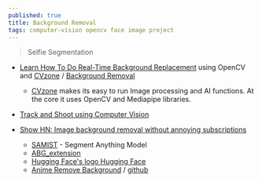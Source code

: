 ```yaml
---
published: true
title: Background Removal
tags: computer-vision opencv face image project
---
```

> Selfie Segmentation

- [Learn How To Do Real-Time Background Replacement](https://www.analyticsvidhya.com/blog/2021/07/learn-how-to-do-real-time-background-replacement-using-opencv-and-cvzone/) using OpenCV and [CVzone](https://github.com/cvzone/cvzone) / [Background Removal](https://www.youtube.com/watch?v=k7cVPGpnels)
	- [CVzone](https://github.com/cvzone/cvzone) makes its easy to run Image processing and AI functions. At the core it uses OpenCV and Mediapipe libraries.
    
- [Track and Shoot using Computer Vision](https://www.youtube.com/watch?v=JgZbKn8Xcpg)

- [	Show HN: Image background removal without annoying subscriptions ](https://news.ycombinator.com/item?id=36064639)
	- [SAMIST](https://github.com/dibrale/samist#samist) - Segment Anything Model
	- [ABG_extension ](https://github.com/KutsuyaYuki/ABG_extension)
    - [Hugging Face's logo Hugging Face](https://huggingface.co/spaces/skytnt/anime-remove-background)
    - [Anime Remove Background](https://skytnt-anime-remove-background.hf.space/?__theme=light) / [github](https://github.com/SkyTNT/anime-segmentation/)
